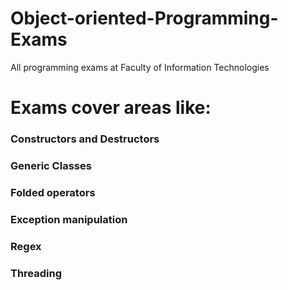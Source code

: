 # Object-oriented-Programming-Exams

All programming exams at Faculty of Information Technologies
<br>
# Exams cover areas like:

### Constructors and Destructors
### Generic Classes
### Folded operators
### Exception manipulation
### Regex
### Threading


